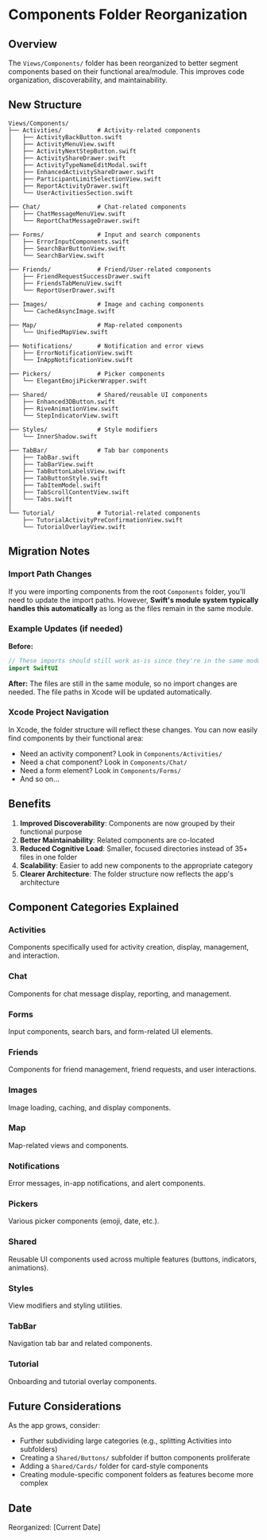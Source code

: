 # Components Folder Reorganization

## Overview
The `Views/Components/` folder has been reorganized to better segment components based on their functional area/module. This improves code organization, discoverability, and maintainability.

## New Structure

```
Views/Components/
├── Activities/          # Activity-related components
│   ├── ActivityBackButton.swift
│   ├── ActivityMenuView.swift
│   ├── ActivityNextStepButton.swift
│   ├── ActivityShareDrawer.swift
│   ├── ActivityTypeNameEditModal.swift
│   ├── EnhancedActivityShareDrawer.swift
│   ├── ParticipantLimitSelectionView.swift
│   ├── ReportActivityDrawer.swift
│   └── UserActivitiesSection.swift
│
├── Chat/                # Chat-related components
│   ├── ChatMessageMenuView.swift
│   └── ReportChatMessageDrawer.swift
│
├── Forms/               # Input and search components
│   ├── ErrorInputComponents.swift
│   ├── SearchBarButtonView.swift
│   └── SearchBarView.swift
│
├── Friends/             # Friend/User-related components
│   ├── FriendRequestSuccessDrawer.swift
│   ├── FriendsTabMenuView.swift
│   └── ReportUserDrawer.swift
│
├── Images/              # Image and caching components
│   └── CachedAsyncImage.swift
│
├── Map/                 # Map-related components
│   └── UnifiedMapView.swift
│
├── Notifications/       # Notification and error views
│   ├── ErrorNotificationView.swift
│   └── InAppNotificationView.swift
│
├── Pickers/             # Picker components
│   └── ElegantEmojiPickerWrapper.swift
│
├── Shared/              # Shared/reusable UI components
│   ├── Enhanced3DButton.swift
│   ├── RiveAnimationView.swift
│   └── StepIndicatorView.swift
│
├── Styles/              # Style modifiers
│   └── InnerShadow.swift
│
├── TabBar/              # Tab bar components
│   ├── TabBar.swift
│   ├── TabBarView.swift
│   ├── TabButtonLabelsView.swift
│   ├── TabButtonStyle.swift
│   ├── TabItemModel.swift
│   ├── TabScrollContentView.swift
│   └── Tabs.swift
│
└── Tutorial/            # Tutorial-related components
    ├── TutorialActivityPreConfirmationView.swift
    └── TutorialOverlayView.swift
```

## Migration Notes

### Import Path Changes

If you were importing components from the root `Components` folder, you'll need to update the import paths. However, **Swift's module system typically handles this automatically** as long as the files remain in the same module.

### Example Updates (if needed)

**Before:**
```swift
// These imports should still work as-is since they're in the same module
import SwiftUI
```

**After:**
The files are still in the same module, so no import changes are needed. The file paths in Xcode will be updated automatically.

### Xcode Project Navigation

In Xcode, the folder structure will reflect these changes. You can now easily find components by their functional area:

- Need an activity component? Look in `Components/Activities/`
- Need a chat component? Look in `Components/Chat/`
- Need a form element? Look in `Components/Forms/`
- And so on...

## Benefits

1. **Improved Discoverability**: Components are now grouped by their functional purpose
2. **Better Maintainability**: Related components are co-located
3. **Reduced Cognitive Load**: Smaller, focused directories instead of 35+ files in one folder
4. **Scalability**: Easier to add new components to the appropriate category
5. **Clearer Architecture**: The folder structure now reflects the app's architecture

## Component Categories Explained

### Activities
Components specifically used for activity creation, display, management, and interaction.

### Chat
Components for chat message display, reporting, and management.

### Forms
Input components, search bars, and form-related UI elements.

### Friends
Components for friend management, friend requests, and user interactions.

### Images
Image loading, caching, and display components.

### Map
Map-related views and components.

### Notifications
Error messages, in-app notifications, and alert components.

### Pickers
Various picker components (emoji, date, etc.).

### Shared
Reusable UI components used across multiple features (buttons, indicators, animations).

### Styles
View modifiers and styling utilities.

### TabBar
Navigation tab bar and related components.

### Tutorial
Onboarding and tutorial overlay components.

## Future Considerations

As the app grows, consider:
- Further subdividing large categories (e.g., splitting Activities into subfolders)
- Creating a `Shared/Buttons/` subfolder if button components proliferate
- Adding a `Shared/Cards/` folder for card-style components
- Creating module-specific component folders as features become more complex

## Date
Reorganized: [Current Date]

